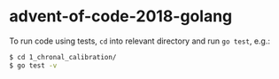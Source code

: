 # advent-of-code-2018-golang

To run code using tests, `cd` into relevant directory and run `go test`, e.g.:
```sh
$ cd 1_chronal_calibration/
$ go test -v
```
